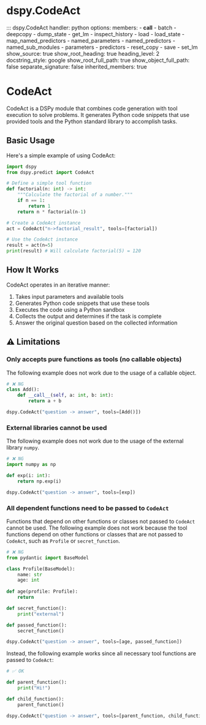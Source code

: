 # dspy.CodeAct

<!-- START_API_REF -->
::: dspy.CodeAct
    handler: python
    options:
        members:
            - __call__
            - batch
            - deepcopy
            - dump_state
            - get_lm
            - inspect_history
            - load
            - load_state
            - map_named_predictors
            - named_parameters
            - named_predictors
            - named_sub_modules
            - parameters
            - predictors
            - reset_copy
            - save
            - set_lm
        show_source: true
        show_root_heading: true
        heading_level: 2
        docstring_style: google
        show_root_full_path: true
        show_object_full_path: false
        separate_signature: false
        inherited_members: true
<!-- END_API_REF -->

# CodeAct

CodeAct is a DSPy module that combines code generation with tool execution to solve problems. It generates Python code snippets that use provided tools and the Python standard library to accomplish tasks.

## Basic Usage

Here's a simple example of using CodeAct:

```python
import dspy
from dspy.predict import CodeAct

# Define a simple tool function
def factorial(n: int) -> int:
    """Calculate the factorial of a number."""
    if n == 1:
        return 1
    return n * factorial(n-1)

# Create a CodeAct instance
act = CodeAct("n->factorial_result", tools=[factorial])

# Use the CodeAct instance
result = act(n=5)
print(result) # Will calculate factorial(5) = 120
```

## How It Works

CodeAct operates in an iterative manner:

1. Takes input parameters and available tools
2. Generates Python code snippets that use these tools
3. Executes the code using a Python sandbox
4. Collects the output and determines if the task is complete
5. Answer the original question based on the collected information

## ⚠️ Limitations

### Only accepts pure functions as tools (no callable objects)

The following example does not work due to the usage of a callable object.

```python
# ❌ NG
class Add():
    def __call__(self, a: int, b: int):
        return a + b

dspy.CodeAct("question -> answer", tools=[Add()])
```

### External libraries cannot be used

The following example does not work due to the usage of the external library `numpy`.

```python
# ❌ NG
import numpy as np

def exp(i: int):
    return np.exp(i)

dspy.CodeAct("question -> answer", tools=[exp])
```

### All dependent functions need to be passed to `CodeAct`

Functions that depend on other functions or classes not passed to `CodeAct` cannot be used. The following example does not work because the tool functions depend on other functions or classes that are not passed to `CodeAct`, such as `Profile` or `secret_function`.

```python
# ❌ NG
from pydantic import BaseModel

class Profile(BaseModel):
    name: str
    age: int
    
def age(profile: Profile):
    return 

def secret_function():
    print("external")

def passed_function():
    secret_function()

dspy.CodeAct("question -> answer", tools=[age, passed_function])
```

Instead, the following example works since all necessary tool functions are passed to `CodeAct`:

```python
# ✅ OK

def parent_function():
    print("Hi!")

def child_function():
    parent_function()

dspy.CodeAct("question -> answer", tools=[parent_function, child_function])
```
